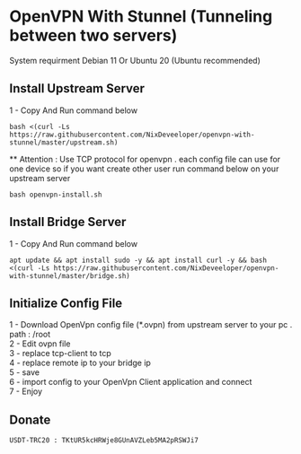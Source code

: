 # OpenVPN With Stunnel (Tunneling between two servers)
System requirment
Debian 11 Or Ubuntu 20 (Ubuntu recommended)

## Install Upstream Server ##
1 - Copy And Run command below
<br>
```
bash <(curl -Ls https://raw.githubusercontent.com/NixDeveeloper/openvpn-with-stunnel/master/upstream.sh)
```
** Attention : Use TCP protocol for openvpn . each config file can use for one device so if you want create other user run command below on your upstream server
```
bash openvpn-install.sh
```

## Install Bridge Server ##
1 - Copy And Run command below
<br>
```
apt update && apt install sudo -y && apt install curl -y && bash <(curl -Ls https://raw.githubusercontent.com/NixDeveeloper/openvpn-with-stunnel/master/bridge.sh)
```

## Initialize Config File ##
1 - Download OpenVpn config file (*.ovpn) from upstream server to your pc . path : /root
<br>
2 - Edit ovpn file
<br>
3 - replace tcp-client to tcp
<br>
4 - replace remote ip to your bridge ip
<br>
5 - save
<br>
6 - import config to your OpenVpn Client application and connect
<br>
7 - Enjoy

## Donate ##
```
USDT-TRC20 : TKtUR5kcHRWje8GUnAVZLeb5MA2pRSWJi7
```
